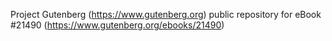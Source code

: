 Project Gutenberg (https://www.gutenberg.org) public repository for eBook #21490 (https://www.gutenberg.org/ebooks/21490)
